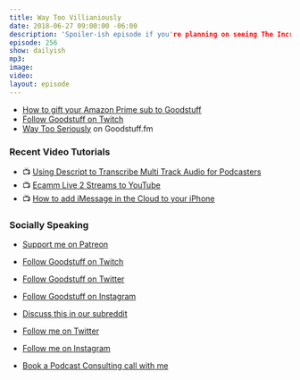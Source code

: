 ```yaml
---
title: Way Too Villianiously
date: 2018-06-27 09:00:00 -06:00
description: 'Spoiler-ish episode if you're planning on seeing The Incredibles 2. A mini-review of the movie that leads to my version of Way Too Seriously.'
episode: 256
show: dailyish
mp3:
image:
video:
layout: episode
---
```


* [How to gift your Amazon Prime sub to Goodstuff](https://www.youtube.com/watch?v=qHJSGyFtLHM)
* [Follow Goodstuff on Twitch](https://www.twitch.tv/goodstuff_fm)
* [Way Too Seriously](https://goodstuff.fm/wts/) on Goodstuff.fm

### Recent Video Tutorials

* 📺 [Using Descript to Transcribe Multi Track Audio for Podcasters](https://www.youtube.com/watch?v=wRWttnLOQiE)
* 📺 [Ecamm Live 2 Streams to YouTube](https://www.youtube.com/watch?v=lpr267l4VDM)
* 📺 [How to add iMessage in the Cloud to your iPhone](https://www.youtube.com/watch?v=-nrIxRkmFeo)

### Socially Speaking

* [Support me on Patreon](https://www.patreon.com/ichris)

* [Follow Goodstuff on Twitch](https://www.twitch.tv/goodstuff_fm)
* [Follow Goodstuff on Twitter](https://twitter.com/goodstufffm)
* [Follow Goodstuff on Instagram](https://www.instagram.com/goodstuff_fm/)
* [Discuss this in our subreddit](https://www.reddit.com/r/Goodstuff_fm/)

* [Follow me on Twitter](https://www.twitter.com/ichris)
* [Follow me on Instagram](https://www.instagram.com/ichrisv2/)
* [Book a Podcast Consulting call with me](https://calendly.com/ichris/podcast-consulting-call)
